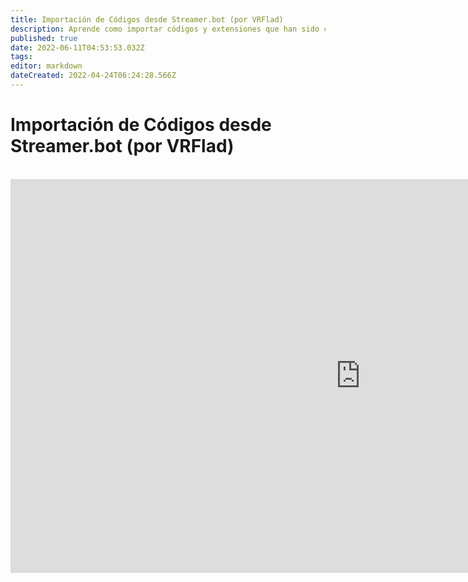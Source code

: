 ```yaml
---
title: Importación de Códigos desde Streamer.bot (por VRFlad)
description: Aprende como importar códigos y extensiones que han sido compartidos por la comunidad.
published: true
date: 2022-06-11T04:53:53.032Z
tags:
editor: markdown
dateCreated: 2022-04-24T06:24:28.566Z
---
```


# Importación de Códigos desde Streamer.bot (por VRFlad)
<br>
<iframe width="1120" height="630" src="https://www.youtube.com/embed/KtAjK6KlnCQ" title="YouTube video player" frameborder="0" allow="accelerometer; autoplay; clipboard-write; encrypted-media; gyroscope; picture-in-picture" allowfullscreen></iframe>